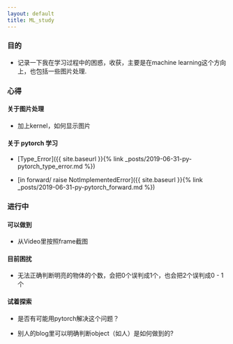 ```yaml
---
layout: default
title: ML_study
---
```


### 目的

- 记录一下我在学习过程中的困惑，收获，主要是在machine learning这个方向上，也包括一些图片处理. 


### 心得

#### 关于图片处理

- 加上kernel，如何显示图片

#### 关于 pytorch 学习

- [Type_Error]({{ site.baseurl }}{% link _posts/2019-06-31-py-pytorch_type_error.md %})

- [in forward/ raise NotImplementedError]({{ site.baseurl }}{% link _posts/2019-06-31-py-pytorch_forward.md %})

### 进行中

#### 可以做到

- 从Video里按照frame截图

#### 目前困扰

- 无法正确判断明亮的物体的个数，会把0个误判成1个，也会把2个误判成0 - 1 个

#### 试着探索

- 是否有可能用pytorch解决这个问题？

- 别人的blog里可以明确判断object（如人）是如何做到的?






